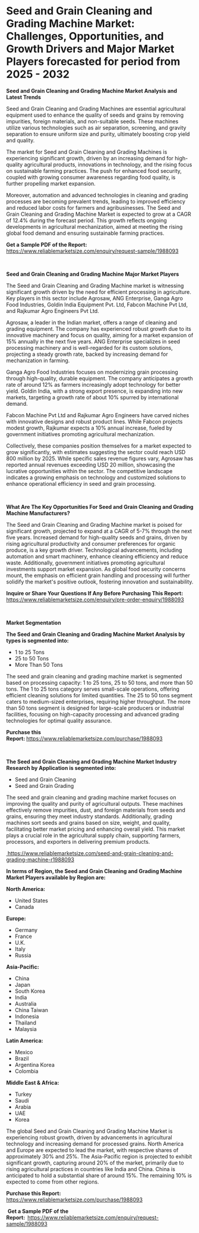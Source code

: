 <p><h1>Seed and Grain Cleaning and Grading Machine Market: Challenges, Opportunities, and Growth Drivers and Major Market Players forecasted for period from 2025 - 2032</h1></p><p><strong>Seed and Grain Cleaning and Grading Machine Market Analysis and Latest Trends</strong></p>
<p><p>Seed and Grain Cleaning and Grading Machines are essential agricultural equipment used to enhance the quality of seeds and grains by removing impurities, foreign materials, and non-suitable seeds. These machines utilize various technologies such as air separation, screening, and gravity separation to ensure uniform size and purity, ultimately boosting crop yield and quality.</p><p>The market for Seed and Grain Cleaning and Grading Machines is experiencing significant growth, driven by an increasing demand for high-quality agricultural products, innovations in technology, and the rising focus on sustainable farming practices. The push for enhanced food security, coupled with growing consumer awareness regarding food quality, is further propelling market expansion. </p><p>Moreover, automation and advanced technologies in cleaning and grading processes are becoming prevalent trends, leading to improved efficiency and reduced labor costs for farmers and agribusinesses. The Seed and Grain Cleaning and Grading Machine Market is expected to grow at a CAGR of 12.4% during the forecast period. This growth reflects ongoing developments in agricultural mechanization, aimed at meeting the rising global food demand and ensuring sustainable farming practices.</p></p>
<p><strong>Get a Sample PDF of the Report:&nbsp;</strong> <a href="https://www.reliablemarketsize.com/enquiry/request-sample/1988093?utm_campaign=2041&utm_medium=2&utm_source=Github&utm_content=ia&utm_term=12042025&utm_id=seed-and-grain-cleaning-and-grading-machine">https://www.reliablemarketsize.com/enquiry/request-sample/1988093</a></p>
<p>&nbsp;</p>
<p><strong>Seed and Grain Cleaning and Grading Machine Major Market Players</strong></p>
<p><p>The Seed and Grain Cleaning and Grading Machine market is witnessing significant growth driven by the need for efficient processing in agriculture. Key players in this sector include Agrosaw, ANG Enterprise, Ganga Agro Food Industries, Goldin India Equipment Pvt. Ltd, Fabcon Machine Pvt Ltd, and Rajkumar Agro Engineers Pvt Ltd.</p><p>Agrosaw, a leader in the Indian market, offers a range of cleaning and grading equipment. The company has experienced robust growth due to its innovative machinery and focus on quality, aiming for a market expansion of 15% annually in the next five years. ANG Enterprise specializes in seed processing machinery and is well-regarded for its custom solutions, projecting a steady growth rate, backed by increasing demand for mechanization in farming.</p><p>Ganga Agro Food Industries focuses on modernizing grain processing through high-quality, durable equipment. The company anticipates a growth rate of around 12% as farmers increasingly adopt technology for better yield. Goldin India, with a strong export presence, is expanding into new markets, targeting a growth rate of about 10% spurred by international demand. </p><p>Fabcon Machine Pvt Ltd and Rajkumar Agro Engineers have carved niches with innovative designs and robust product lines. While Fabcon projects modest growth, Rajkumar expects a 10% annual increase, fueled by government initiatives promoting agricultural mechanization.</p><p>Collectively, these companies position themselves for a market expected to grow significantly, with estimates suggesting the sector could reach USD 800 million by 2025. While specific sales revenue figures vary, Agrosaw has reported annual revenues exceeding USD 20 million, showcasing the lucrative opportunities within the sector. The competitive landscape indicates a growing emphasis on technology and customized solutions to enhance operational efficiency in seed and grain processing.</p></p>
<p>&nbsp;</p>
<p><strong>What Are The Key Opportunities For Seed and Grain Cleaning and Grading Machine Manufacturers?</strong></p>
<p><p>The Seed and Grain Cleaning and Grading Machine market is poised for significant growth, projected to expand at a CAGR of 5-7% through the next five years. Increased demand for high-quality seeds and grains, driven by rising agricultural productivity and consumer preferences for organic produce, is a key growth driver. Technological advancements, including automation and smart machinery, enhance cleaning efficiency and reduce waste. Additionally, government initiatives promoting agricultural investments support market expansion. As global food security concerns mount, the emphasis on efficient grain handling and processing will further solidify the market's positive outlook, fostering innovation and sustainability.</p></p>
<p><strong>Inquire or Share Your Questions If Any Before Purchasing This Report:</strong> <a href="https://www.reliablemarketsize.com/enquiry/pre-order-enquiry/1988093?utm_campaign=2041&utm_medium=2&utm_source=Github&utm_content=ia&utm_term=12042025&utm_id=seed-and-grain-cleaning-and-grading-machine">https://www.reliablemarketsize.com/enquiry/pre-order-enquiry/1988093</a></p>
<p>&nbsp;</p>
<p><strong>Market Segmentation</strong></p>
<p><strong>The Seed and Grain Cleaning and Grading Machine Market Analysis by types is segmented into:</strong></p>
<p><ul><li>1 to 25 Tons</li><li>25 to 50 Tons</li><li>More Than 50 Tons</li></ul></p>
<p><p>The seed and grain cleaning and grading machine market is segmented based on processing capacity: 1 to 25 tons, 25 to 50 tons, and more than 50 tons. The 1 to 25 tons category serves small-scale operations, offering efficient cleaning solutions for limited quantities. The 25 to 50 tons segment caters to medium-sized enterprises, requiring higher throughput. The more than 50 tons segment is designed for large-scale producers or industrial facilities, focusing on high-capacity processing and advanced grading technologies for optimal quality assurance.</p></p>
<p><strong>Purchase this Report:&nbsp;</strong><a href="https://www.reliablemarketsize.com/purchase/1988093?utm_campaign=2041&utm_medium=2&utm_source=Github&utm_content=ia&utm_term=12042025&utm_id=seed-and-grain-cleaning-and-grading-machine">https://www.reliablemarketsize.com/purchase/1988093</a></p>
<p>&nbsp;</p>
<p><strong>The Seed and Grain Cleaning and Grading Machine Market Industry Research by Application is segmented into:</strong></p>
<p><ul><li>Seed and Grain Cleaning</li><li>Seed and Grain Grading</li></ul></p>
<p><p>The seed and grain cleaning and grading machine market focuses on improving the quality and purity of agricultural outputs. These machines effectively remove impurities, dust, and foreign materials from seeds and grains, ensuring they meet industry standards. Additionally, grading machines sort seeds and grains based on size, weight, and quality, facilitating better market pricing and enhancing overall yield. This market plays a crucial role in the agricultural supply chain, supporting farmers, processors, and exporters in delivering premium products.</p></p>
<p><a href="https://www.reliablemarketsize.com/seed-and-grain-cleaning-and-grading-machine-r1988093?utm_campaign=2041&utm_medium=2&utm_source=Github&utm_content=ia&utm_term=12042025&utm_id=seed-and-grain-cleaning-and-grading-machine">&nbsp;https://www.reliablemarketsize.com/seed-and-grain-cleaning-and-grading-machine-r1988093</a></p>
<p><strong>In terms of Region, the Seed and Grain Cleaning and Grading Machine Market Players available by Region are:</strong></p>
<p>
    <p> <strong> North America: </strong>
        <ul>
            <li>United States</li>
            <li>Canada</li>
        </ul>
        </p> 
    <p> <strong> Europe: </strong>
        <ul>
            <li>Germany</li>
            <li>France</li>
            <li>U.K.</li>
            <li>Italy</li>
            <li>Russia</li>
        </ul>
        </p> 
    <p> <strong> Asia-Pacific: </strong>
        <ul>
            <li>China</li>
            <li>Japan</li>
            <li>South Korea</li>
            <li>India</li>
            <li>Australia</li>
            <li>China Taiwan</li>
            <li>Indonesia</li>
            <li>Thailand</li>
            <li>Malaysia</li>
        </ul>
        </p> 
    <p> <strong> Latin America: </strong>
        <ul>
            <li>Mexico</li>
            <li>Brazil</li>
            <li>Argentina Korea</li>
            <li>Colombia</li>
        </ul>
        </p> 
    <p> <strong> Middle East & Africa: </strong>
        <ul>
            <li>Turkey</li>
            <li>Saudi</li>
            <li>Arabia</li>
            <li>UAE</li>
            <li>Korea</li>
        </ul>
    </p>
    </p>
<p><p>The global Seed and Grain Cleaning and Grading Machine Market is experiencing robust growth, driven by advancements in agricultural technology and increasing demand for processed grains. North America and Europe are expected to lead the market, with respective shares of approximately 30% and 25%. The Asia-Pacific region is projected to exhibit significant growth, capturing around 20% of the market, primarily due to rising agricultural practices in countries like India and China. China is anticipated to hold a substantial share of around 15%. The remaining 10% is expected to come from other regions.</p></p>
<p><strong>Purchase this Report: </strong><a href="https://www.reliablemarketsize.com/purchase/1988093?utm_campaign=2041&utm_medium=2&utm_source=Github&utm_content=ia&utm_term=12042025&utm_id=seed-and-grain-cleaning-and-grading-machine">https://www.reliablemarketsize.com/purchase/1988093</a></p>
<p>&nbsp;<strong>Get a Sample PDF of the Report:&nbsp;&nbsp;</strong><a href="https://www.reliablemarketsize.com/enquiry/request-sample/1988093?utm_campaign=2041&utm_medium=2&utm_source=Github&utm_content=ia&utm_term=12042025&utm_id=seed-and-grain-cleaning-and-grading-machine">https://www.reliablemarketsize.com/enquiry/request-sample/1988093</a></p>
<p><strong></strong></p>
<p><p></p><p></p><p></p></p>